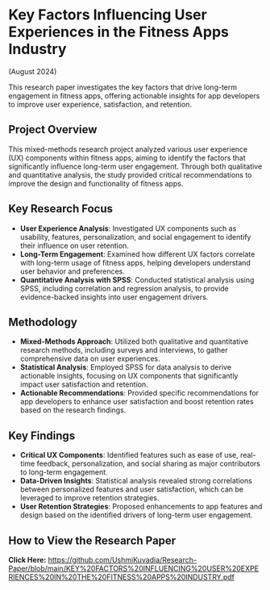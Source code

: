 # Key Factors Influencing User Experiences in the Fitness Apps Industry 
(August 2024)

This research paper investigates the key factors that drive long-term engagement in fitness apps, offering actionable insights for app developers to improve user experience, satisfaction, and retention.

## Project Overview

This mixed-methods research project analyzed various user experience (UX) components within fitness apps, aiming to identify the factors that significantly influence long-term user engagement. Through both qualitative and quantitative analysis, the study provided critical recommendations to improve the design and functionality of fitness apps.

## Key Research Focus

- **User Experience Analysis**: Investigated UX components such as usability, features, personalization, and social engagement to identify their influence on user retention.
- **Long-Term Engagement**: Examined how different UX factors correlate with long-term usage of fitness apps, helping developers understand user behavior and preferences.
- **Quantitative Analysis with SPSS**: Conducted statistical analysis using SPSS, including correlation and regression analysis, to provide evidence-backed insights into user engagement drivers.

## Methodology

- **Mixed-Methods Approach**: Utilized both qualitative and quantitative research methods, including surveys and interviews, to gather comprehensive data on user experiences.
- **Statistical Analysis**: Employed SPSS for data analysis to derive actionable insights, focusing on UX components that significantly impact user satisfaction and retention.
- **Actionable Recommendations**: Provided specific recommendations for app developers to enhance user satisfaction and boost retention rates based on the research findings.

## Key Findings

- **Critical UX Components**: Identified features such as ease of use, real-time feedback, personalization, and social sharing as major contributors to long-term engagement.
- **Data-Driven Insights**: Statistical analysis revealed strong correlations between personalized features and user satisfaction, which can be leveraged to improve retention strategies.
- **User Retention Strategies**: Proposed enhancements to app features and design based on the identified drivers of long-term user engagement.

## How to View the Research Paper
**Click Here:** https://github.com/UshmiKuvadia/Research-Paper/blob/main/KEY%20FACTORS%20INFLUENCING%20USER%20EXPERIENCES%20IN%20THE%20FITNESS%20APPS%20INDUSTRY.pdf

